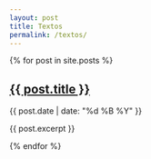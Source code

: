 ```yaml
---
layout: post
title: Textos
permalink: /textos/
---
```


{% for post in site.posts %}
  <h2><a href="{{ post.url }}">{{ post.title }}</a></h2>
  <p>{{ post.date | date: "%d %B %Y" }}</p>
  <p>{{ post.excerpt }}</p>
{% endfor %}
